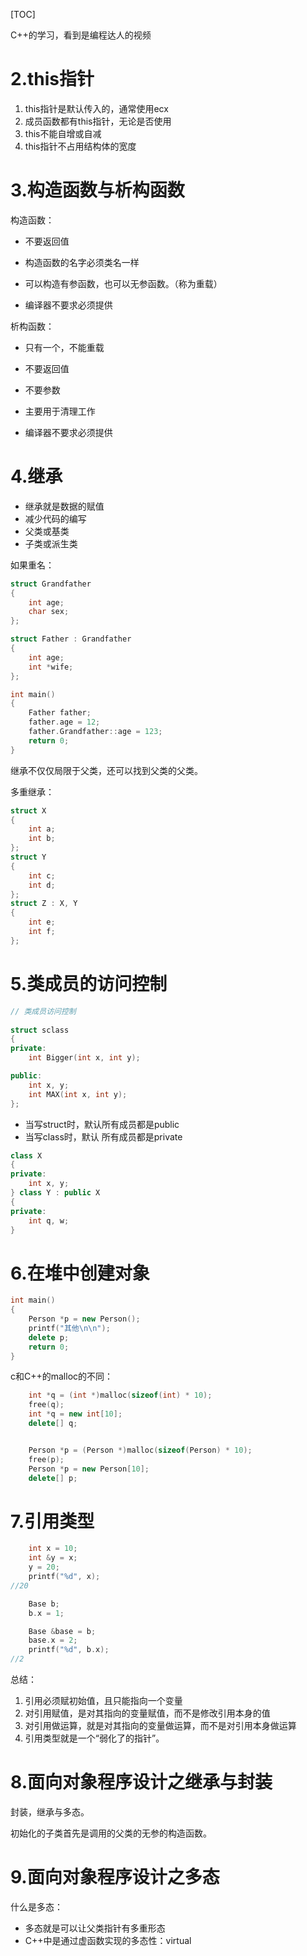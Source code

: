 [TOC]



C++的学习，看到是编程达人的视频



# 2.this指针

1.  this指针是默认传入的，通常使用ecx
2.  成员函数都有this指针，无论是否使用
3.  this不能自增或自减
4.  this指针不占用结构体的宽度



# 3.构造函数与析构函数

构造函数：

-   不要返回值

-   构造函数的名字必须类名一样

-   可以构造有参函数，也可以无参函数。（称为重载）

-   编译器不要求必须提供 



析构函数：

-   只有一个，不能重载

-   不要返回值
-   不要参数
-   主要用于清理工作
-   编译器不要求必须提供

# 4.继承

-   继承就是数据的赋值
-   减少代码的编写
-   父类或基类
-   子类或派生类

如果重名：

```c++
struct Grandfather
{
    int age;
    char sex;
};

struct Father : Grandfather
{
    int age;
    int *wife;
};

int main()
{
    Father father;
    father.age = 12;
    father.Grandfather::age = 123;
    return 0;
}
```

继承不仅仅局限于父类，还可以找到父类的父类。

多重继承：

```c++
struct X
{
    int a;
    int b;
};
struct Y
{
    int c;
    int d;
};
struct Z : X, Y
{
    int e;
    int f;
};
```

# 5.类成员的访问控制

```c++
// 类成员访问控制
 
struct sclass
{
private:
    int Bigger(int x, int y);

public:
    int x, y;
    int MAX(int x, int y);
};

```

-   当写struct时，默认所有成员都是public
-   当写class时，默认 所有成员都是private

```c++
class X
{
private:
    int x, y;
} class Y : public X
{
private:
    int q, w;
}
```

# 6.在堆中创建对象

```c++
int main()
{
    Person *p = new Person();
    printf("其他\n\n");
    delete p;
    return 0;
}
```



c和C++的malloc的不同：

```c++
    int *q = (int *)malloc(sizeof(int) * 10);
    free(q);
    int *q = new int[10];
    delete[] q;


    Person *p = (Person *)malloc(sizeof(Person) * 10);
    free(p);
    Person *p = new Person[10];
    delete[] p;
```

# 7.引用类型

```c++
    int x = 10;
    int &y = x;
    y = 20;
    printf("%d", x);
//20

    Base b;
    b.x = 1;

    Base &base = b;
    base.x = 2;
    printf("%d", b.x);
//2
```



总结：

1.  引用必须赋初始值，且只能指向一个变量
2.  对引用赋值，是对其指向的变量赋值，而不是修改引用本身的值
3.  对引用做运算，就是对其指向的变量做运算，而不是对引用本身做运算
4.  引用类型就是一个“弱化了的指针”。

# 8.面向对象程序设计之继承与封装

封装，继承与多态。



初始化的子类首先是调用的父类的无参的构造函数。

# 9.面向对象程序设计之多态

什么是多态：

-   多态就是可以让父类指针有多重形态
-   C++中是通过虚函数实现的多态性：virtual
